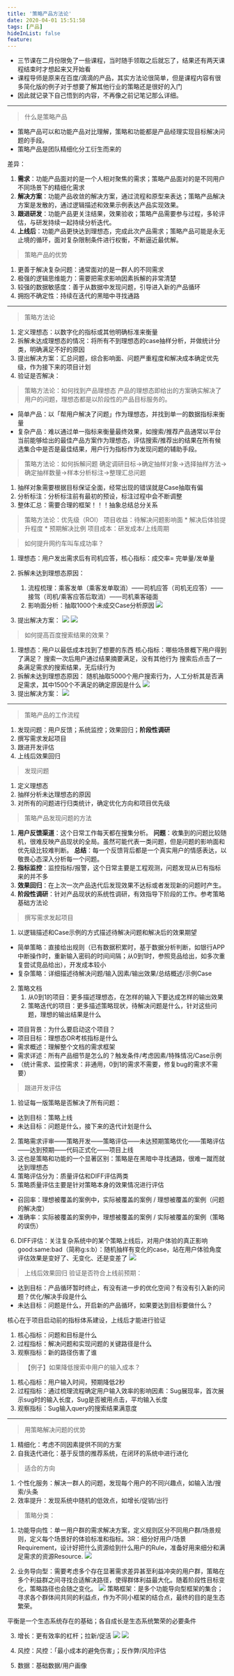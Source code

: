 ```yaml
---
title: '策略产品方法论'
date: 2020-04-01 15:51:58
tags: [产品]
hideInList: false
feature: 
---
```

-  三节课在二月份限免了一些课程，当时随手领取之后就忘了，结果还有两天课程结束时才想起来又开始看
- 课程导师是原来在百度/滴滴的产品，其实方法论很简单，但是课程内容有很多简化版的例子对于想要了解其他行业的策略还是很好的入门
-  因此就记录下自己悟到的内容，不再像之前记笔记那么详细。


--------------------
> 什么是策略产品
- 策略产品可以和功能产品对比理解，策略和功能都是产品经理实现目标解决问题的手段。
- 策略产品是团队精细化分工衍生而来的

差异：
1. **需求**：功能产品面对的是一个人相对聚焦的需求；策略产品面对的是不同用户不同场景下的精细化需求
2. **解决方案**：功能产品收敛的解决方案，通过流程和原型来表达；策略产品解决方案是发散的，通过逻辑描述和效果示例表达产品实现效果。
3. **跟进研发**：功能产品更关注结果，效果验收；策略产品需要参与过程，多轮评估，与研发持续一起持续分析迭代。
4. **上线后**：功能产品更快达到理想态，完成此次产品需求；策略产品可能是永无止境的循环，面对复杂限制条件进行权衡，不断逼近最优解。

> 策略产品的优势

1. 更善于解决复杂问题：通常面对的是一群人的不同需求
2. 极强的逻辑思维能力：需要把需求影响因素拆解的非常清楚
3. 较强的数据敏感度：善于从数据中发现问题，引导进入新的产品循环
4. 拥抱不确定性：持续在迭代的黑暗中寻找通路

--------------------


> 策略方法论
1. 定义理想态：以数字化的指标或其他明确标准来衡量
2. 拆解未达成理想态的情况：将所有不到理想态的case抽样分析，并做统计分类，明确满足不好的原因
3. 提出解决方案：汇总问题，综合影响面、问题严重程度和解决成本确定优先级，作为接下来的项目计划
4. 验证是否解决：

> 策略方法论：如何找到产品理想态
产品的理想态即给出的方案确实解决了用户的问题，理想态都是以阶段性的产品目标服务的。
- 简单产品：以「帮用户解决了问题」作为理想态，并找到单一的数据指标来衡量
- 复杂产品：难以通过单一指标来衡量最终效果，如搜索/推荐产品通常以平台当前能够给出的最佳产品方案作为理想态，评估搜索/推荐出的结果在所有候选集合中是否是最佳结果，用户行为指标作为发现问题的辅助手段。

> 策略方法论：如何拆解问题
确定调研目标→确定抽样对象→选择抽样方法→确定抽样数量→样本分析标注→整理汇总问题
1. 抽样对象需要根据目标保证全面，经常出现的错误就是Case抽取有偏
2. 分析标注：分析标注前有最初的预设，标注过程中会不断调整
3. 整体汇总：需要合理的框架！！！抽象总结总分关系

> 策略方法论：优先级（ROI）
项目收益：待解决问题影响面 * 解决后体验提升程度 * 预期解决比例
项目成本：研发成本/上线周期

> 如何提升网约车叫车成功率？

1. 理想态：用户发出需求后有司机应答，核心指标：成交率= 完单量/发单量
2. 拆解未达到理想态原因：
    1. 流程梳理：乘客发单（乘客发单取消）——司机应答（司机无应答）——接驾（司机/乘客应答后取消）——司机乘客碰面
    2. 影响面分析：抽取1000个未成交Case分析原因
![](https://lilulula.github.io//post-images/1585811559755.png)

3. 提出解决方案：
![](https://lilulula.github.io//post-images/1585814793870.png)
![](https://lilulula.github.io//post-images/1585814819565.png)


> 如何提高百度搜索结果的效果？

1. 理想态：用户以最低成本找到了想要的东西
核心指标：哪些场景概下用户得到了满足？
搜索一次后用户通过结果摘要满足，没有其他行为
搜索后点击了一条满足需求的搜索结果，无后续行为
2. 拆解未达到理想态原因：
 随机抽取5000个用户搜索行为，人工分析其是否满足需求，其中1500个不满足的确定原因是什么
![](https://lilulula.github.io//post-images/1585815187719.png)
3. 提出解决方案：
![](https://lilulula.github.io//post-images/1585815266674.png)
--------------------

> 策略产品的工作流程
1. 发现问题：用户反馈；系统监控；效果回归；**阶段性调研**
2. 撰写需求发起项目
3. 跟进开发评估
4. 上线后效果回归


> 发现问题
1. 定义理想态
2. 抽样分析未达理想态的原因
3. 对所有的问题进行归类统计，确定优化方向和项目优先级


> 策略产品发现问题的方法
1. **用户反馈渠道**：这个日常工作每天都在搜集分析。
   **问题**：收集到的问题比较随机，很难反映产品现状的全局。虽然可能代表一类问题，但是问题的影响面和优先级比较难判断。
   **总结**：每一个反馈背后都是一个真实用户的情感表达，以敬畏心态深入分析每一个问题。
2. **指标监控**：监控指标/报警，这个日常主要是工程观测，问题发现从已有指标来的并不多
3. **效果回归**：在上次一次产品迭代后发现效果不达标或者发现新的问题时产生。
4. **阶段性调研**：针对产品现状的系统性调研，有效指导下阶段的工作。参考策略基础方法论


> 撰写需求发起项目
1. 以逻辑描述和Case示例的方式描述待解决问题和解决后的效果期望
- 简单策略：直接给出规则（已有数据积累时，基于数据分析判断，如银行APP中断操作时，重新输入密码的时间间隔；从0到1时，参照竞品给出，如多次重复尝试竞品给出），开发成本较小
- 复杂策略：详细描述待解决问题/输入因素/输出效果/总结概述/示例Case

2. 策略文档
    1. 从0到1的项目：更多描述理想态，在怎样的输入下要达成怎样的输出效果
    2. 策略迭代的项目：更多描述策略现状，待解决问题是什么，针对这些问题，理想的输出结果是什么


* 项目背景：为什么要启动这个项目？
* 项目目标：理想态OR考核指标是什么
* 需求概述：理解整个文档的需求框架
* 需求详述：所有产品细节是怎么的？触发条件/考虑因素/特殊情况/Case示例
* （统计需求、监控需求：非通用，0到1的需求不需要，修复bug的需求不需要）

> 跟进开发评估
1. 验证每一版策略是否解决了所有问题：
- 达到目标：策略上线
- 未达目标：问题是什么，接下来的迭代计划是什么

2. 策略需求评审——策略开发——策略评估——未达预期策略优化——策略评估——达到预期——代码正式化——项目上线
3. 这也是策略和功能的一个显著区别：策略是在黑暗中寻找通路，很难一蹴而就达到理想态
4. 策略评估分为：质量评估和DIFF评估两类
5. 策略质量评估主要是针对策略本身的效果情况进行评估
- 召回率：理想被覆盖的案例中，实际被覆盖的案例 / 理想被覆盖的案例（问题的解决度）
- 准确率：实际被覆盖的案例中，理想被覆盖的案例 / 实际被覆盖的案例（策略的误伤）

6. DIFF评估：关注复杂系统中的某个策略上线后，对用户体验的真正影响
good:same:bad（简称g:s:b）：随机抽样有变化的case，站在用户体验角度评估效果是变好了、无变化、还是变差了
![](https://lilulula.github.io//post-images/1585818046538.png)


> 上线后效果回归
验证是否符合上线前预期：
- 达到目标：产品循环暂时终止，有没有进一步的优化空间？有没有引入新的问题？优化/解决手段是什么
- 未达目标：问题是什么，开启新的产品循环，如果要达到目标要做什么？

核心在于项目启动前的指标体系建设，上线后才能进行验证
1. 核心指标：问题和目标是什么
2. 过程指标：解决问题和实现问题的关键路径是什么
3. 观察指标：新的路径伤害了谁


> 【例子】如果降低搜索中用户的输入成本？
1. 核心指标：用户输入时间，预期降低2秒
2. 过程指标：通过梳理流程确定用户输入效率的影响因素：Sug展现率，首次展示sug时的输入长度，Sug是否被用点击，平均输入长度
3. 观察指标：Sug输入query的搜索结果满意度

------------
> 用策略解决问题的优势
1. 精细化：考虑不同因素提供不同的方案
2. 自我迭代进化：基于反馈的推荐系统，在闭环的系统中进行进化

> 适合的方向
1. 个性化服务：解决一群人的问题，发现每个用户的不同兴趣点，如输入法/搜索/头条
2. 效率提升：发现系统中随机的低效点，如增长/促销/出行

> 策略分类：
1. 功能导向性：单一用户群的需求解决方案，定义规则区分不同用户群/场景规则，定义每个场景好的体验标准和指标。3R：细分好用户/场景Requirement，设计好把什么资源给到什么用户的Rule，准备好用来细分和满足需求的资源Resource.
![](https://lilulula.github.io//post-images/1585822407440.png)

2. 业务导向型：需要考虑多个存在显著需求差异甚至利益冲突的用户群，策略在多个利益群之间寻找合适解决路径，使得群体利益最大化。随着阶段性目标变化，策略路径也会随之变化。
![](https://lilulula.github.io//post-images/1585822347656.png)
策略框架：是多个功能导向型框架的集合；寻求各个群体间共同的利益点，作为不同小框架的结合点，最终的目的是生态繁荣。

平衡是一个生态系统存在的基础；各自成长是生态系统繁荣的必要条件

3. 增长：更有效率的杠杆；拉新/促活
![](https://lilulula.github.io//post-images/1585880445896.png)
![](https://lilulula.github.io//post-images/1585880519191.png)


4. 风控：风控：「最小成本的避免伤害」；反作弊/风险评估
5. 数据：基础数据/用户画像

